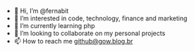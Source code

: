 - 👋 Hi, I’m @fernabit
- 👀 I’m interested in code, technology, finance and marketing
- 🌱 I’m currently learning php
- 💞️ I’m looking to collaborate on my personal projects
- 📫 How to reach me github@gow.blog.br

<!---
fernabit/fernabit is a ✨ special ✨ repository because its `README.md` (this file) appears on your GitHub profile.
You can click the Preview link to take a look at your changes.
--->
